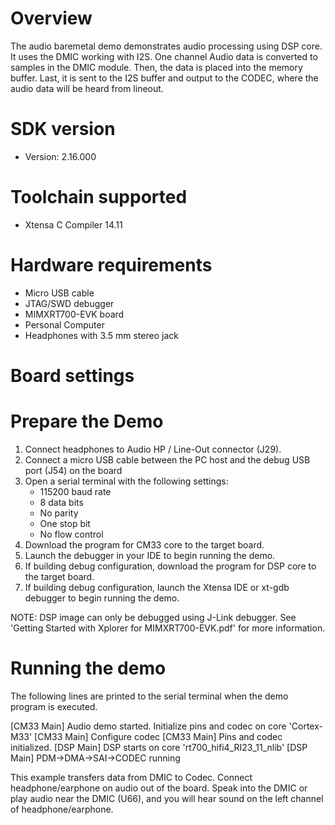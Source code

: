 Overview
========
The audio baremetal demo demonstrates audio processing using DSP core.
It uses the DMIC working with I2S. One channel Audio data is converted to samples in the DMIC module.
Then, the data is placed into the memory buffer. Last, it is sent to the I2S
buffer and output to the CODEC, where the audio data will be heard from lineout.

SDK version
===========
- Version: 2.16.000

Toolchain supported
===================
- Xtensa C Compiler  14.11

Hardware requirements
=====================
- Micro USB cable
- JTAG/SWD debugger
- MIMXRT700-EVK board
- Personal Computer
- Headphones with 3.5 mm stereo jack

Board settings
==============

Prepare the Demo
================
1.  Connect headphones to Audio HP / Line-Out connector (J29).
2.  Connect a micro USB cable between the PC host and the debug USB port (J54) on the board
3.  Open a serial terminal with the following settings:
    - 115200 baud rate
    - 8 data bits
    - No parity
    - One stop bit
    - No flow control
4.  Download the program for CM33 core to the target board.
5.  Launch the debugger in your IDE to begin running the demo.
6.  If building debug configuration, download the program for DSP core to the target board.
7.  If building debug configuration, launch the Xtensa IDE or xt-gdb debugger to
begin running the demo.

NOTE: DSP image can only be debugged using J-Link debugger.  See
'Getting Started with Xplorer for MIMXRT700-EVK.pdf' for more information.

Running the demo
================
The following lines are printed to the serial terminal when the demo program is executed.

[CM33 Main] Audio demo started. Initialize pins and codec on core 'Cortex-M33'
[CM33 Main] Configure codec
[CM33 Main] Pins and codec initialized.
[DSP Main] DSP starts on core 'rt700_hifi4_RI23_11_nlib'
[DSP Main] PDM->DMA->SAI->CODEC running 

This example transfers data from DMIC to Codec. Connect headphone/earphone on audio out of the board.
Speak into the DMIC or play audio near the DMIC (U66), and you will hear sound on the left channel of
headphone/earphone.
